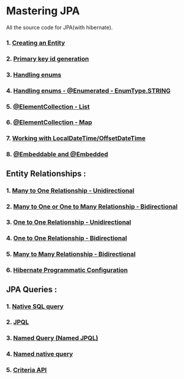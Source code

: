# Mastering JPA

All the source code for JPA(with hibernate).

### 1. [Creating an Entity](https://github.com/eMahtab/mastering-jpa/tree/main/creating-entity) 

### 2. [Primary key id generation](https://github.com/eMahtab/mastering-jpa/tree/main/id-generation) 

### 3. [Handling enums](https://github.com/eMahtab/mastering-jpa/tree/main/enum-1) 

### 4. [Handling enums - @Enumerated - EnumType.STRING](https://github.com/eMahtab/mastering-jpa/tree/main/enum-2) 

### 5. [@ElementCollection - List](https://github.com/eMahtab/mastering-jpa/tree/main/collection-mapping-1) 

### 6. [@ElementCollection - Map](https://github.com/eMahtab/mastering-jpa/tree/main/collection-mapping-2) 

### 7. [Working with LocalDateTime/OffsetDateTime](https://github.com/eMahtab/mastering-jpa/tree/main/datetime-1) 

### 8. [@Embeddable and @Embedded](https://github.com/eMahtab/mastering-jpa/tree/main/embedded) 



## Entity Relationships :


### 1. [Many to One Relationship - Unidirectional](https://github.com/eMahtab/mastering-jpa/tree/main/many-to-one-unidirectional) 

### 2. [Many to One or One to Many Relationship - Bidirectional](https://github.com/eMahtab/mastering-jpa/tree/main/one-to-many-bidirectional) 

### 3. [One to One Relationship - Unidirectional](https://github.com/eMahtab/mastering-jpa/tree/main/one-to-one-unidirectional) 

### 4. [One to One Relationship - Bidirectional](https://github.com/eMahtab/mastering-jpa/tree/main/one-to-one-bidirectional) 

### 5. [Many to Many Relationship - Bidirectional](https://github.com/eMahtab/mastering-jpa/tree/main/many-to-many) 

### 6. [Hibernate Programmatic Configuration](https://github.com/eMahtab/mastering-jpa/tree/main/hibernate-programmatic-configuration) 


## JPA Queries :

### 1. [Native SQL query](https://github.com/eMahtab/mastering-jpa/tree/main/native-sql-query)

### 2. [JPQL](https://github.com/eMahtab/mastering-jpa/tree/main/jpql)

### 3. [Named Query (Named JPQL)](https://github.com/eMahtab/mastering-jpa/tree/main/named-query)

### 4. [Named native query](https://github.com/eMahtab/mastering-jpa/tree/main/named-native-query)

### 5. [Criteria API](https://github.com/eMahtab/mastering-jpa/tree/main/criteria-api)







